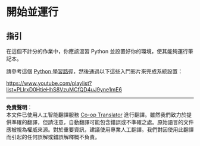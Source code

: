 <!--
CO_OP_TRANSLATOR_METADATA:
{
  "original_hash": "4c4698044bb8af52cfb6388a4ee0e53b",
  "translation_date": "2025-09-03T17:49:03+00:00",
  "source_file": "1-Introduction/1-intro-to-ML/assignment.md",
  "language_code": "hk"
}
-->
# 開始並運行

## 指引

在這個不計分的作業中，你應該溫習 Python 並設置好你的環境，使其能夠運行筆記本。

請參考這個 [Python 學習路徑](https://docs.microsoft.com/learn/paths/python-language/?WT.mc_id=academic-77952-leestott)，然後通過以下這些入門影片來完成系統設置：

https://www.youtube.com/playlist?list=PLlrxD0HtieHhS8VzuMCfQD4uJ9yne1mE6

---

**免責聲明**：  
本文件已使用人工智能翻譯服務 [Co-op Translator](https://github.com/Azure/co-op-translator) 進行翻譯。雖然我們致力於提供準確的翻譯，但請注意，自動翻譯可能包含錯誤或不準確之處。原始語言的文件應被視為權威來源。對於重要資訊，建議使用專業人工翻譯。我們對因使用此翻譯而引起的任何誤解或錯誤解釋概不負責。